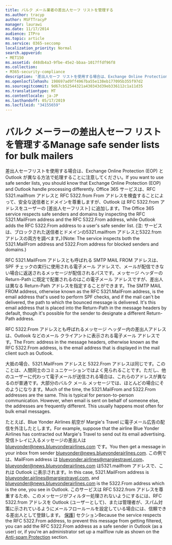 ```yaml
---
title: バルク メール業者の差出人セーフ リストを管理する
ms.author: tracyp
author: MSFTTracyP
manager: laurawi
ms.date: 11/17/2014
audience: ITPro
ms.topic: article
ms.service: O365-seccomp
localization_priority: Normal
search.appverid:
- MET150
ms.assetid: d48db4a3-9fbe-45e2-bbaa-1017ffdf96f8
ms.collection:
- M365-security-compliance
description: '差出人セーフ リストを使用する場合は、Exchange Online Protection (EOP) と Outlook で処理が異なることを認識しておく必要があります。サービスでは RFC 5321.MailFrom アドレスと RFC 5322.From アドレスを検査することによって信頼できる差出人とドメインを尊重するのに対して、Outlook では RFC 5322.From アドレスをユーザーの差出人セーフ リストに追加します (注 : サービスは、ブロックする差出人とドメインについては、5321.MailFrom アドレスと 5322.From アドレスの両方を検査します)。'
ms.openlocfilehash: 198697ad9ff4967ba55e138eb177095b355f97d2
ms.sourcegitcommit: 9d67cb52544321a430343d39eb336112c1a11d35
ms.translationtype: MT
ms.contentlocale: ja-JP
ms.lasthandoff: 05/17/2019
ms.locfileid: "34155659"
---
```

# <a name="manage-safe-sender-lists-for-bulk-mailers"></a><span data-ttu-id="8ab6e-105">バルク メーラーの差出人セーフ リストを管理する</span><span class="sxs-lookup"><span data-stu-id="8ab6e-105">Manage safe sender lists for bulk mailers</span></span>

<span data-ttu-id="8ab6e-106">差出人セーフリストを使用する場合は、Exchange Online Protection (EOP) と Outlook が異なる方法で処理することに注意してください。</span><span class="sxs-lookup"><span data-stu-id="8ab6e-106">If you want to use safe sender lists, you should know that Exchange Online Protection (EOP) and Outlook handle processing differently.</span></span> <span data-ttu-id="8ab6e-107">Office 365 サービスは、RFC 5321.mailfrom アドレスと RFC 5322.from From アドレスを検査することによって、安全な送信者とドメインを尊重しますが、Outlook は RFC 5322.from アドレスをユーザーの [差出人セーフリスト] に追加します。</span><span class="sxs-lookup"><span data-stu-id="8ab6e-107">The Office 365 service respects safe senders and domains by inspecting the RFC 5321.MailFrom address and the RFC 5322.From address, while Outlook adds the RFC 5322.From address to a user's safe sender list.</span></span> <span data-ttu-id="8ab6e-108">(注: サービスは、ブロックされた送信者とドメインの5321.mailfrom アドレスと5322.from アドレスの両方を調べます。)</span><span class="sxs-lookup"><span data-stu-id="8ab6e-108">(Note: The service inspects both the 5321.MailFrom address and 5322.From address for blocked senders and domains.)</span></span>
  
<span data-ttu-id="8ab6e-p103">RFC 5321.MailFrom アドレスとも呼ばれる SMTP MAIL FROM アドレスは、SPF チェックの実行に使用される電子メール アドレスで、メールが配信できない場合に返送されるメッセージが配信されるパスです。メッセージ ヘッダーの Return-Path に既定で配置されるのはこの電子メール アドレスですが、差出人は異なる Return-Path アドレスを指定することができます。</span><span class="sxs-lookup"><span data-stu-id="8ab6e-p103">The SMTP MAIL FROM address, otherwise known as the RFC 5321.MailFrom address, is the email address that's used to perform SPF checks, and if the mail can't be delivered, the path to which the bounced message is delivered. It's this email address that is placed into the Return-Path in the message headers by default, though it's possible for the sender to designate a different Return-Path address.</span></span>
  
<span data-ttu-id="8ab6e-111">RFC 5322.From アドレスとも呼ばれるメッセージ ヘッダー内の差出人アドレスは、Outlook などのメール クライアントに表示される電子メール アドレスです。</span><span class="sxs-lookup"><span data-stu-id="8ab6e-111">The From: address in the message headers, otherwise known as the RFC 5322.From address, is the email address that is displayed in the mail client such as Outlook.</span></span>
  
<span data-ttu-id="8ab6e-p104">大抵の場合、5321.MailFrom アドレスと 5322.From アドレスは同じです。このことは、人間同士のコミュニケーションではよく見られることです。ただし、他のユーザーに代わって電子メールが送信される場合は、これらのアドレスが異なるのが普通です。大部分のバルク メール メッセージでは、ほとんどの場合にそのようになります。</span><span class="sxs-lookup"><span data-stu-id="8ab6e-p104">Much of the time, the 5321.MailFrom and 5322.From addresses are the same. This is typical for person-to-person communication. However, when email is sent on behalf of someone else, the addresses are frequently different. This usually happens most often for bulk email messages.</span></span>
  
<span data-ttu-id="8ab6e-116">たとえば、Blue Yonder Airlines 航空が Margie's Travel に電子メール広告の配信を外注したとします。</span><span class="sxs-lookup"><span data-stu-id="8ab6e-116">For example, suppose that the airline Blue Yonder Airlines has contracted out Margie's Travel to send out its email advertising.</span></span> <span data-ttu-id="8ab6e-117">受信トレイに入るメッセージの差出人は blueyonder@news.blueyonderairlines.com です。</span><span class="sxs-lookup"><span data-stu-id="8ab6e-117">You then get a message in your inbox from sender blueyonder@news.blueyonderairlines.com.</span></span> <span data-ttu-id="8ab6e-118">この例では、MailFrom address は blueyonder.airlines@margiestravel.com、blueyonder@news.blueyonderairlines.com は5321.mailfrom アドレスで、これは Outlook に表示されます。</span><span class="sxs-lookup"><span data-stu-id="8ab6e-118">In this case, 5321.MailFrom address is blueyonder.airlines@margiestravel.com, and blueyonder@news.blueyonderairlines.com is the 5322.From address which is the one, you see in Outlook.</span></span> <span data-ttu-id="8ab6e-119">このサービスは RFC 5322.from アドレスを尊重するため、このメッセージがフィルター処理されないようにするには、RFC 5322.from アドレスを Outlook (ユーザーとして)、または管理者が、スパム対策に示されているようにメールフロールールを設定している場合には、信頼できる差出人として登録します。 [保護](anti-spam-protection.md)] セクション</span><span class="sxs-lookup"><span data-stu-id="8ab6e-119">Because the service respects the RFC 5322.From address, to prevent this message from getting filtered, you can add the RFC 5322.From address as a safe sender in Outlook (as a user) or, if you're an administrator set up a mailflow rule as shown on the [Anti-spam Protection](anti-spam-protection.md) section.</span></span>
  

